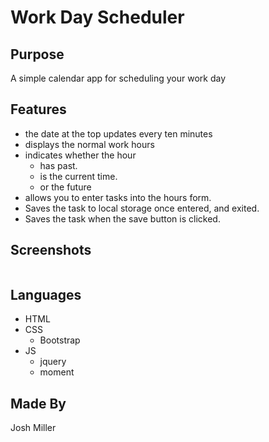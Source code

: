 # Work Day Scheduler

## Purpose

A simple calendar app for scheduling your work day


## Features
  * the date at the top updates every ten minutes
  * displays the normal work hours
  * indicates whether the hour
    - has past.
    - is the current time.
    - or the future
  * allows you to enter tasks into the hours form.
  * Saves the task to local storage once entered, and exited.
  * Saves the task when the save button is clicked.
  
## Screenshots
  
  ![]()

## Languages
  * HTML
  * CSS
    - Bootstrap
  * JS
    - jquery
    - moment

## Made By

Josh Miller


